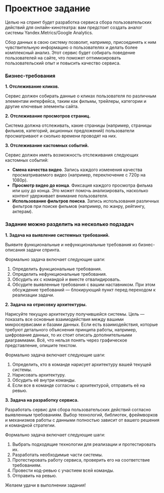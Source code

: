 # Проектное задание

Целью на спринт будет разработка сервиса сбора пользовательских действий для онлайн-кинотеатра: вам предстоит создать аналог системы Yandex.Metrics/Google Analytics. 

Сбор данных в свою систему позволит, например, присоединять к ним чувствительную информацию о пользователях и делать более комплексный анализ. Этот сервис будет собирать поведение пользователей на сайте, что поможет оптимизировать пользовательский опыт и повысить качество сервиса.

### Бизнес-требования

**1. Отслеживание кликов.**

Сервис должен собирать данные о кликах пользователя по различным элементам интерфейса, таким как фильмы, трейлеры, категории и другие ключевые элементы сайта.

**2. Отслеживание просмотров страниц.**

Система должна отслеживать, какие страницы (например, страницы фильмов, категорий, акционных предложений) пользователи просматривают и сколько времени проводят на них.

**3. Отслеживание кастомных событий.**

Сервис должен иметь возможность отслеживания следующих кастомных событий:

- **Смена качества видео**. Запись каждого изменения качества просматриваемого видео (например, переключение с 720p на 1080p).
- **Просмотр видео до конца**. Фиксация каждого просмотра фильма или шоу до конца. Это может помочь анализировать, насколько контент удерживает внимание пользователя.
- **Использование фильтров поиска**. Запись использования различных фильтров при поиске фильмов (например, по жанру, рейтингу, актерам).


### Задание можно разделить на несколько подзадач

**1. Задача на выявление системных требований.**

Выявите функциональные и нефункциональные требования из бизнес-описания задачи спринта.

Формально задача включает следующие шаги:
	 
1. Определить функциональные требования.
2. Определить нефункциональные требования.
3. Обсудить их с командой и вместе отвалидировать.
4. Обсудите выявленные требования с вашим наставником. При этом обсуждение требований — блокирующий пункт перед переходом к реализации задачи.


**2. Задача на отрисовку архитектуры.**

Нарисуйте текущую архитектуру получившейся системы. Цель — показать все основные взаимодействия между вашими микросервисами и базами данных. Если есть взаимодействия, которые требуют детального объяснения принципа работы, например, шифрование данных, то их стоит описать дополнительными диаграммами. Всё, что нельзя понять через графическое представление, опишите текстом. 

Формально задача включает следующие шаги:
	 
1. Определить, кто в команде нарисует архитектуру вашей текущей системы.
2. Нарисовать архитектуру.
3. Обсудить её внутри команды.
4. Если все в команде согласны с архитектурой, отправить её на ревью.


**3. Задача на разработку сервиса.**

Разработать сервис для сбора пользовательских действий согласно выявленным требованиям. Выбор технологий, библиотек, фреймворков и механизмов работы с данными полностью зависит от вашего решения и командной стратегии.

Формально задача включает следующие шаги:

1. Выбрать подходящие технологии для реализации и протестировать их.
2. Разработать необходимые части системы.
3. Протестировать работу сервиса, проверить его на соответствие требованиям.
4. Провести код-ревью с участием всей команды.
5. Отправить на ревью.

Желаем удачи в выполнении задания!
